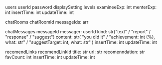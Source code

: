 users
    userId
        password
        displaySetting
        levels
            examineeExp: int
            menterExp: int
        insertTime: int
        updateTime: int

chatRooms
    chatRoomId
        messageIds: arr

chatMessages
    messageId
        messager: userId
        kind: str("text" / 
            "report" / 
            "response" / 
            "suggest")
        content: str(
            "you did it" / 
            "achievement: int (%), what: str" / 
            "suggestTarget: int, what: str"
        )
        insertTime: int
        updateTime: int

recomendLinks
    recomendLinkId
        title: str
        url: str
        recomenndation: str
        favCount: int
        insertTime: int
        updateTime: int


